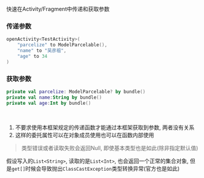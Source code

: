 快速在Activity/Fragment中传递和获取参数

### 传递参数
```kotlin
openActivity<TestActivity>(
    "parcelize" to ModelParcelable(),
    "name" to "吴彦祖",
    "age" to 34
)
```

### 获取参数

```kotlin
private val parcelize: ModelParcelable? by bundle()
private val name:String by bundle()
private val age:Int by bundle()
```

<br>

1. 不要求使用本框架规定的传递函数才能通过本框架获取到参数, 两者没有关系
2. 这样的委托属性可以在对象成员使用也可以在函数内部使用


> 类型错误或者读取失败会返回Null, 即使基本类型也是如此(除非指定默认值)

假设写入的`List<String>`,  读取的是`List<Int>`, 也会返回一个正常的集合对象, 但是`get[]`时候会导致抛出`ClassCastException`类型转换异常(官方也是如此)